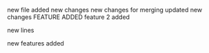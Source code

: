 new file added
new changes
new changes for merging
updated new changes
FEATURE ADDED
feature 2 added

new lines

new features added
